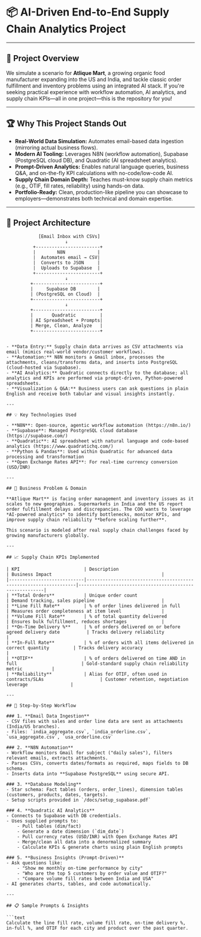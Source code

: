 # 📦 AI-Driven End-to-End Supply Chain Analytics Project

---

## 🚀 Project Overview

We simulate a scenario for **Atlique Mart**, a growing organic food manufacturer expanding into the US and India, and tackle classic order fulfillment and inventory problems using an integrated AI stack. If you're seeking practical experience with workflow automation, AI analytics, and supply chain KPIs—all in one project—this is the repository for you!

---

## 🏆 Why This Project Stands Out

- **Real-World Data Simulation:** Automates email-based data ingestion (mirroring actual business flows).
- **Modern AI Tooling:** Leverages N8N (workflow automation), Supabase (PostgreSQL cloud DB), and Quadratic (AI spreadsheet analytics).
- **Prompt-Driven Analytics:** Enables natural language queries, business Q&A, and on-the-fly KPI calculations with no-code/low-code AI.
- **Supply Chain Domain Depth:** Teaches must-know supply chain metrics (e.g., OTIF, fill rates, reliability) using hands-on data.
- **Portfolio-Ready:** Clean, production-like pipeline you can showcase to employers—demonstrates both technical and domain expertise.

---


## 🧰 Project Architecture

```text
            [Email Inbox with CSVs]
                      ↓
          +------------------------+
          |        N8N            |
          |  Automates email → CSV|
          |  Converts to JSON     |
          |  Uploads to Supabase  |
          +------------------------+
                      ↓
         +-------------------------+
         |     Supabase DB        |
         | (PostgreSQL on Cloud)  |
         +-------------------------+
                      ↓
         +-------------------------+
         |       Quadratic         |
         | AI Spreadsheet + Prompts|
         | Merge, Clean, Analyze   |
         +-------------------------+


- **Data Entry:** Supply chain data arrives as CSV attachments via email (mimics real-world vendor/customer workflows).
- **Automation:** N8N monitors a Gmail inbox, processes the attachments, cleans/transforms data, and inserts into PostgreSQL (cloud-hosted via Supabase).
- **AI Analytics:** Quadratic connects directly to the database; all analytics and KPIs are performed via prompt-driven, Python-powered spreadsheets.
- **Visualization & Q&A:** Business users can ask questions in plain English and receive both tabular and visual insights instantly.

---

## 💡 Key Technologies Used

- **N8N**: Open-source, agentic workflow automation (https://n8n.io/)
- **Supabase**: Managed PostgreSQL cloud database (https://supabase.com/)
- **Quadratic**: AI spreadsheet with natural language and code-based analytics (https://www.quadratichq.com/)
- **Python & Pandas**: Used within Quadratic for advanced data processing and transformation
- **Open Exchange Rates API**: For real-time currency conversion (USD/INR)

---

## 🏢 Business Problem & Domain

**Atlique Mart** is facing order management and inventory issues as it scales to new geographies. Supermarkets in India and the US report order fulfillment delays and discrepancies. The COO wants to leverage *AI-powered analytics* to identify bottlenecks, monitor KPIs, and improve supply chain reliability **before scaling further**.

This scenario is modeled after real supply chain challenges faced by growing manufacturers globally.

---

## 📈 Supply Chain KPIs Implemented

| KPI                        | Description                                                      | Business Impact                                         |
|----------------------------|------------------------------------------------------------------|---------------------------------------------------------|
| **Total Orders**           | Unique order count                                               | Demand tracking, sales pipeline                         |
| **Line Fill Rate**         | % of order lines delivered in full                               | Measures order completeness at item level               |
| **Volume Fill Rate**       | % of total quantity delivered                                    | Ensures bulk fulfillment, reduces shortages             |
| **On-Time Delivery %**     | % of orders delivered on or before agreed delivery date          | Tracks delivery reliability                             |
| **In-Full Rate**           | % of orders with all items delivered in correct quantity         | Tracks delivery accuracy                                |
| **OTIF**                   | % of orders delivered on time AND in full                        | Gold-standard supply chain reliability metric           |
| **Reliability**            | Alias for OTIF, often used in contracts/SLAs                     | Customer retention, negotiation leverage                |

---

## 🔄 Step-by-Step Workflow

### 1. **Email Data Ingestion**
- CSV files with sales and order line data are sent as attachments (India/US branches).
- Files: `india_aggregate.csv`, `india_orderline.csv`, `usa_aggregate.csv`, `usa_orderline.csv`

### 2. **N8N Automation**
- Workflow monitors Gmail for subject ("daily sales"), filters relevant emails, extracts attachments.
- Parses CSVs, converts dates/formats as required, maps fields to DB schema.
- Inserts data into **Supabase PostgreSQL** using secure API.

### 3. **Database Modeling**
- Star schema: Fact tables (orders, order_lines), dimension tables (customers, products, dates, targets).
- Setup scripts provided in `/docs/setup_supabase.pdf`

### 4. **Quadratic AI Analytics**
- Connects to Supabase with DB credentials.
- Uses supplied prompts to:
    - Pull tables (dim/fact)
    - Generate a date dimension (`dim_date`)
    - Pull currency rates (USD/INR) with Open Exchange Rates API
    - Merge/clean all data into a denormalized summary
    - Calculate KPIs & generate charts using plain English prompts

### 5. **Business Insights (Prompt-Driven)**
- Ask questions like:
    - "Show me monthly on-time performance by city"
    - "Who are the top 5 customers by order value and OTIF?"
    - "Compare volume fill rates between India and USA"
- AI generates charts, tables, and code automatically.

---

## 📋 Sample Prompts & Insights

```text
Calculate the line fill rate, volume fill rate, on-time delivery %, in-full %, and OTIF for each city and product over the past quarter.
